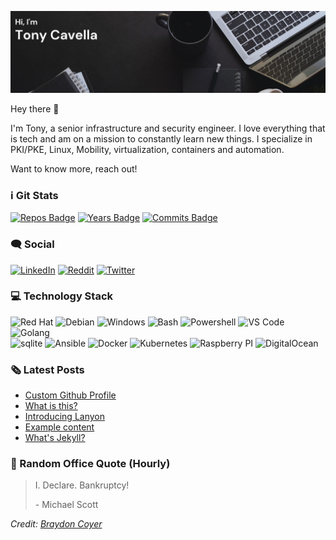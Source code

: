 ![Header Image](./assets/header2.png)

Hey there :wave:

I'm Tony, a senior infrastructure and security engineer. I love everything that is tech and am on a mission to constantly learn new things.  I specialize in PKI/PKE, Linux, Mobility, virtualization, containers and automation. 

Want to know more, reach out! 

### ℹ️ Git Stats
[![Repos Badge](https://badges.pufler.dev/repos/acavella)](https://badges.pufler.dev)
[![Years Badge](https://badges.pufler.dev/years/acavella)](https://badges.pufler.dev)
[![Commits Badge](https://badges.pufler.dev/commits/monthly/acavella)](https://badges.pufler.dev)

### 🗨️ Social
[![LinkedIn](https://img.shields.io/badge/-LinkedIn-0A66C2?logo=linkedin&logoColor=white)](https://www.linkedin.com/in/cavella/)
[![Reddit](https://img.shields.io/badge/-Reddit-FF4500?logo=Reddit&logoColor=white)](https://www.reddit.com/user/acavella)
[![Twitter](https://img.shields.io/badge/-Twitter-1DA1F2?logo=twitter&logoColor=white)](https://twitter.com/s0lution_)

### 💻 Technology Stack
![Red Hat](https://img.shields.io/badge/OS-Red%20Hat-informational?style=flat&logo=redhat&logoColor=white&color=2bbc8a)
![Debian](https://img.shields.io/badge/OS-Debian-informational?style=flat&logo=Debian&logoColor=white&color=2bbc8a)
![Windows](https://img.shields.io/badge/OS-Windows-informational?style=flat&logo=Windows&logoColor=white&color=2bbc8a)
![Bash](https://img.shields.io/badge/Shell-Bash-informational?style=flat&logo=Bash&logoColor=white&color=2bbc8a)
![Powershell](https://img.shields.io/badge/Shell-Powershell-informational?style=flat&logo=Powershell&logoColor=white&color=2bbc8a)
![VS Code](https://img.shields.io/badge/Editor-VS%20Code-informational?style=flat&logo=visualstudiocode&logoColor=white&color=2bbc8a)
![Golang](https://img.shields.io/badge/Code-Golang-informational?style=flat&logo=Go&logoColor=white&color=2bbc8a)\
![sqlite](https://img.shields.io/badge/Tools-sqlite-informational?style=flat&logo=sqlite&logoColor=white&color=2bbc8a)
![Ansible](https://img.shields.io/badge/Tools-Ansible-informational?style=flat&logo=Ansible&logoColor=white&color=2bbc8a)
![Docker](https://img.shields.io/badge/Tools-Docker-informational?style=flat&logo=Docker&logoColor=white&color=2bbc8a)
![Kubernetes](https://img.shields.io/badge/Tools-Kubernetes-informational?style=flat&logo=Kubernetes&logoColor=white&color=2bbc8a)
![Raspberry PI](https://img.shields.io/badge/Stack-Raspberry%20PI-informational?style=flat&logo=raspberrypi&logoColor=white&color=2bbc8a)
![DigitalOcean](https://img.shields.io/badge/Stack-DigitalOcean-informational?style=flat&logo=DigitalOcean&logoColor=white&color=2bbc8a)

### 🗞️ Latest Posts
<!-- BLOG-POST-LIST:START -->
- [Custom Github Profile](https://cavella.com/2021/12/04/github-profile/)
- [What is this?](https://cavella.com/2021/12/03/what-is-this/)
- [Introducing Lanyon](https://cavella.com/2020/04/03/introducing-lanyon/)
- [Example content](https://cavella.com/2020/04/02/example-content/)
- [What&#39;s Jekyll?](https://cavella.com/2020/04/01/whats-jekyll/)
<!-- BLOG-POST-LIST:END --> 

### 📢 Random Office Quote (Hourly)
> <p>I. Declare. Bankruptcy!</p>
> <p>- Michael Scott</p>

*Credit: [Braydon Coyer](https://github.com/braydoncoyer/braydoncoyer)*

